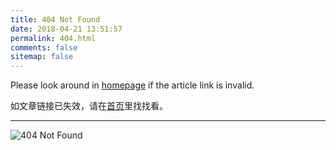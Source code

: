 ```yaml
---
title: 404 Not Found
date: 2018-04-21 13:51:57
permalink: 404.html
comments: false
sitemap: false
---
```


Please look around in [homepage](/) if the article link is invalid.

如文章链接已失效，请在[首页](/zh-CN/)里找找看。

---

![404 Not Found](/images/sakamoto/asleep.gif "404 Not Found")
